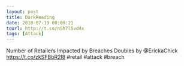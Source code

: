 ```yaml
---
layout: post
title: DarkReading
date: 2018-07-19 00:00:21
tourl: http://t.co/nSh7l5vd4x
tags: [Attack]
---
```

Number of Retailers Impacted by Breaches Doubles by @ErickaChick https://t.co/zkSFBbR2l8 #retail #attack #breach